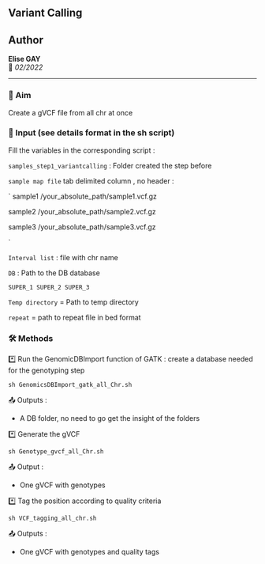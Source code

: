## Variant Calling

## Author  
**Elise GAY**  
📅 *02/2022*  

---  

### 📌 Aim  

Create a gVCF file from all chr at once

### 📂 Input (see details format in the sh script)

Fill the variables in the corresponding script : 

`samples_step1_variantcalling` : Folder created the step before

`sample map file` tab delimited column , no header :

`   sample1      /your_absolute_path/sample1.vcf.gz

   sample2      /your_absolute_path/sample2.vcf.gz
   
   sample3      /your_absolute_path/sample3.vcf.gz
   
`

`Interval list` : file with chr name

`DB` : Path to the DB database

`SUPER_1
SUPER_2
SUPER_3`

`Temp directory` = Path to temp directory

`repeat` = path to repeat file in bed format

### 🛠 Methods

*️⃣ Run the GenomicDBImport function of GATK : create a database needed for the genotyping step

`sh GenomicsDBImport_gatk_all_Chr.sh`

📤 Outputs :

- A DB folder, no need to go get the insight of the folders

*️⃣ Generate the gVCF

`sh Genotype_gvcf_all_Chr.sh`

📤 Output :

- One gVCF with genotypes

*️⃣ Tag the position according to quality criteria

`sh VCF_tagging_all_chr.sh`

📤 Outputs :

- One gVCF with genotypes and quality tags 


